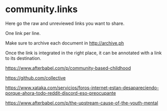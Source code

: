 # community.links

Here go the raw and unreviewed links you want to share.

One link per line.

Make sure to archive each document in http://archive.ph

Once the link is integrated in the right place, it can be annotated with a link to its destination.

https://www.afterbabel.com/p/community-based-childhood

https://github.com/collective 

https://www.xataka.com/servicios/foros-internet-estan-desapareciendo-porque-ahora-todo-reddit-discord-eso-preocupante

https://www.afterbabel.com/p/the-upstream-cause-of-the-youth-mental
